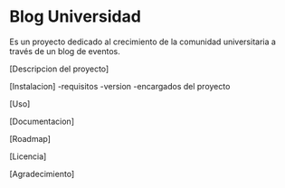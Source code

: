 # Blog Universidad
Es un proyecto dedicado al crecimiento de la comunidad universitaria a través de un blog de eventos.

[Descripcion del proyecto]

[Instalacion]
-requisitos
-version
-encargados del proyecto

[Uso]

[Documentacion]

[Roadmap]

[Licencia]

[Agradecimiento]
